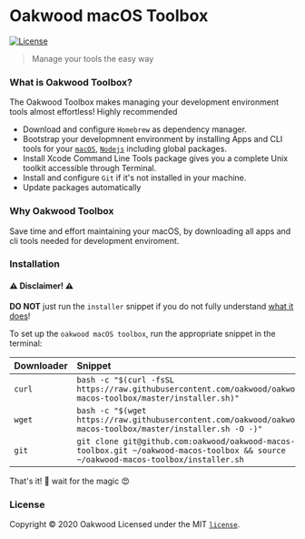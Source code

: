 # Oakwood macOS Toolbox

[![License](https://img.shields.io/github/license/oakwood/oakwood-macos-toolbox)](https://github.com/oakwood/oakwood-macos-toolbox/blob/master/LICENSE)

> Manage your tools the easy way

### What is Oakwood Toolbox?

The Oakwood Toolbox makes managing your development environment tools almost effortless! Highly recommended

- Download and configure `Homebrew` as dependency manager.
- Bootstrap your developmnent environment by installing Apps and CLI tools for your [`macOS`](scripts/macos/bootstrap.sh), [`Nodejs`](scripts/macos/nodejs.sh) including global packages.
- Install Xcode Command Line Tools package gives you a complete Unix toolkit accessible through Terminal.
- Install and configure `Git` if it's not installed in your machine.
- Update packages automatically


### Why Oakwood Toolbox

Save time and effort maintaining your macOS, by downloading all apps and cli tools needed for development enviroment.

### Installation

#### ⚠️ Disclaimer! ⚠️
**DO NOT** just run the `installer` snippet if you do not fully understand [what it does](./installer.sh)!

To set up the `oakwood macOS toolbox`, run the appropriate snippet in the terminal:

| Downloader | Snippet                                                                                                                             |
| :--------- | :---------------------------------------------------------------------------------------------------------------------------------- |
| `curl`     | `bash -c "$(curl -fsSL https://raw.githubusercontent.com/oakwood/oakwood-macos-toolbox/master/installer.sh)"`                       |
| `wget`     | `bash -c "$(wget https://raw.githubusercontent.com/oakwood/oakwood-macos-toolbox/master/installer.sh -O -)"`                        |
| `git`      | `git clone git@github.com:oakwood/oakwood-macos-toolbox.git ~/oakwood-macos-toolbox && source ~/oakwood-macos-toolbox/installer.sh` |

That's it! 🎉 wait for the magic 😍

### License

Copyright © 2020 Oakwood
Licensed under the MIT [`license`](LICENSE).
